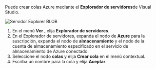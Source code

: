 Puede crear colas Azure mediante el **Explorador de servidores**de Visual Studio.

![Servidor Explorer BLOB][Image1]

1. En el menú **Ver** , elija **Explorador de servidores**.
2. En el Explorador de servidores, expanda el nodo de **Azure** para la suscripción, expanda el nodo de **almacenamiento** y el nodo de la cuenta de almacenamiento especificado en el servicio de almacenamiento de Azure conectado.
3. Seleccione el nodo **colas** y elija **Crear cola** en el menú contextual.
4. Escriba un nombre para la cola y elija **Aceptar**.   


[Image1]: ./media/vs-create-queue-in-server-explorer/vs-storage-queues-create-in-server-explorer.png